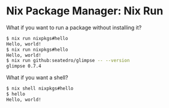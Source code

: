 Nix Package Manager: Nix Run
===

<!-- column_layout: [2, 1] -->

<!-- column: 0 -->

What if you want to run a package without installing it?

<!-- pause -->

```sh
$ nix run nixpkgs#hello
Hello, world!
$ nix run nixpkgs#hello
Hello, world!
$ nix run github:seatedro/glimpse -- --version
glimpse 0.7.4
```

<!-- pause -->

What if you want a shell?

<!-- pause -->

```sh
$ nix shell nixpkgs#hello
$ hello
Hello, world!
```

<!-- column: 1 -->

<!--
speaker_note: |
  what if you just want to try a package out without installing it?
  =====
  nix allows you to do that with nix run
  you pass in a reference to a package to run
  mostly you'll use the `nixpkgs` flake, but you can also specify other flakes, like ones from github
  =====
  what if you wanted a shell instead?
  =====
  `nix shell` is the command to use, it'll create a shell with the specified packages available in your path
-->

<!-- end_slide -->

